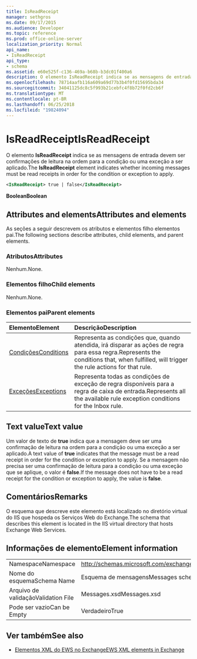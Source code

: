 ```yaml
---
title: IsReadReceipt
manager: sethgros
ms.date: 09/17/2015
ms.audience: Developer
ms.topic: reference
ms.prod: office-online-server
localization_priority: Normal
api_name:
- IsReadReceipt
api_type:
- schema
ms.assetid: e60e525f-c136-469a-b68b-b3dc01f400a6
description: O elemento IsReadReceipt indica se as mensagens de entrada devem ser confirmações de leitura na ordem para a condição ou uma exceção a ser aplicado.
ms.openlocfilehash: 78714aafb116a609a69d77b3b4f0fd15695bda34
ms.sourcegitcommit: 34041125dc8c5f993b21cebfc4f8b72f0fd2cb6f
ms.translationtype: MT
ms.contentlocale: pt-BR
ms.lasthandoff: 06/25/2018
ms.locfileid: "19824094"
---
```

# <a name="isreadreceipt"></a><span data-ttu-id="74ad4-103">IsReadReceipt</span><span class="sxs-lookup"><span data-stu-id="74ad4-103">IsReadReceipt</span></span>

<span data-ttu-id="74ad4-104">O elemento **IsReadReceipt** indica se as mensagens de entrada devem ser confirmações de leitura na ordem para a condição ou uma exceção a ser aplicado.</span><span class="sxs-lookup"><span data-stu-id="74ad4-104">The **IsReadReceipt** element indicates whether incoming messages must be read receipts in order for the condition or exception to apply.</span></span> 
  
```XML
<IsReadReceipt> true | false</IsReadReceipt>
```

 <span data-ttu-id="74ad4-105">**Boolean**</span><span class="sxs-lookup"><span data-stu-id="74ad4-105">**Boolean**</span></span>
## <a name="attributes-and-elements"></a><span data-ttu-id="74ad4-106">Attributes and elements</span><span class="sxs-lookup"><span data-stu-id="74ad4-106">Attributes and elements</span></span>

<span data-ttu-id="74ad4-107">As seções a seguir descrevem os atributos e elementos filho elementos pai.</span><span class="sxs-lookup"><span data-stu-id="74ad4-107">The following sections describe attributes, child elements, and parent elements.</span></span>
  
### <a name="attributes"></a><span data-ttu-id="74ad4-108">Atributos</span><span class="sxs-lookup"><span data-stu-id="74ad4-108">Attributes</span></span>

<span data-ttu-id="74ad4-109">Nenhum.</span><span class="sxs-lookup"><span data-stu-id="74ad4-109">None.</span></span>
  
### <a name="child-elements"></a><span data-ttu-id="74ad4-110">Elementos filho</span><span class="sxs-lookup"><span data-stu-id="74ad4-110">Child elements</span></span>

<span data-ttu-id="74ad4-111">Nenhum.</span><span class="sxs-lookup"><span data-stu-id="74ad4-111">None.</span></span>
  
### <a name="parent-elements"></a><span data-ttu-id="74ad4-112">Elementos pai</span><span class="sxs-lookup"><span data-stu-id="74ad4-112">Parent elements</span></span>

|<span data-ttu-id="74ad4-113">**Elemento**</span><span class="sxs-lookup"><span data-stu-id="74ad4-113">**Element**</span></span>|<span data-ttu-id="74ad4-114">**Descrição**</span><span class="sxs-lookup"><span data-stu-id="74ad4-114">**Description**</span></span>|
|:-----|:-----|
|[<span data-ttu-id="74ad4-115">Condições</span><span class="sxs-lookup"><span data-stu-id="74ad4-115">Conditions</span></span>](conditions.md) <br/> |<span data-ttu-id="74ad4-116">Representa as condições que, quando atendida, irá disparar as ações de regra para essa regra.</span><span class="sxs-lookup"><span data-stu-id="74ad4-116">Represents the conditions that, when fulfilled, will trigger the rule actions for that rule.</span></span>  <br/> |
|[<span data-ttu-id="74ad4-117">Exceções</span><span class="sxs-lookup"><span data-stu-id="74ad4-117">Exceptions</span></span>](exceptions.md) <br/> |<span data-ttu-id="74ad4-118">Representa todas as condições de exceção de regra disponíveis para a regra de caixa de entrada.</span><span class="sxs-lookup"><span data-stu-id="74ad4-118">Represents all the available rule exception conditions for the Inbox rule.</span></span>  <br/> |
   
## <a name="text-value"></a><span data-ttu-id="74ad4-119">Text value</span><span class="sxs-lookup"><span data-stu-id="74ad4-119">Text value</span></span>

<span data-ttu-id="74ad4-120">Um valor de texto de **true** indica que a mensagem deve ser uma confirmação de leitura na ordem para a condição ou uma exceção a ser aplicado.</span><span class="sxs-lookup"><span data-stu-id="74ad4-120">A text value of **true** indicates that the message must be a read receipt in order for the condition or exception to apply.</span></span> <span data-ttu-id="74ad4-121">Se a mensagem não precisa ser uma confirmação de leitura para a condição ou uma exceção que se aplique, o valor é **false**.</span><span class="sxs-lookup"><span data-stu-id="74ad4-121">If the message does not have to be a read receipt for the condition or exception to apply, the value is **false**.</span></span>
  
## <a name="remarks"></a><span data-ttu-id="74ad4-122">Comentários</span><span class="sxs-lookup"><span data-stu-id="74ad4-122">Remarks</span></span>

<span data-ttu-id="74ad4-123">O esquema que descreve este elemento está localizado no diretório virtual do IIS que hospeda os Serviços Web do Exchange.</span><span class="sxs-lookup"><span data-stu-id="74ad4-123">The schema that describes this element is located in the IIS virtual directory that hosts Exchange Web Services.</span></span>
  
## <a name="element-information"></a><span data-ttu-id="74ad4-124">Informações de elemento</span><span class="sxs-lookup"><span data-stu-id="74ad4-124">Element information</span></span>

|||
|:-----|:-----|
|<span data-ttu-id="74ad4-125">Namespace</span><span class="sxs-lookup"><span data-stu-id="74ad4-125">Namespace</span></span>  <br/> |http://schemas.microsoft.com/exchange/services/2006/messages  <br/> |
|<span data-ttu-id="74ad4-126">Nome do esquema</span><span class="sxs-lookup"><span data-stu-id="74ad4-126">Schema Name</span></span>  <br/> |<span data-ttu-id="74ad4-127">Esquema de mensagens</span><span class="sxs-lookup"><span data-stu-id="74ad4-127">Messages schema</span></span>  <br/> |
|<span data-ttu-id="74ad4-128">Arquivo de validação</span><span class="sxs-lookup"><span data-stu-id="74ad4-128">Validation File</span></span>  <br/> |<span data-ttu-id="74ad4-129">Messages.xsd</span><span class="sxs-lookup"><span data-stu-id="74ad4-129">Messages.xsd</span></span>  <br/> |
|<span data-ttu-id="74ad4-130">Pode ser vazio</span><span class="sxs-lookup"><span data-stu-id="74ad4-130">Can be Empty</span></span>  <br/> |<span data-ttu-id="74ad4-131">Verdadeiro</span><span class="sxs-lookup"><span data-stu-id="74ad4-131">True</span></span>  <br/> |
   
## <a name="see-also"></a><span data-ttu-id="74ad4-132">Ver também</span><span class="sxs-lookup"><span data-stu-id="74ad4-132">See also</span></span>



- [<span data-ttu-id="74ad4-133">Elementos XML do EWS no Exchange</span><span class="sxs-lookup"><span data-stu-id="74ad4-133">EWS XML elements in Exchange</span></span>](ews-xml-elements-in-exchange.md)

